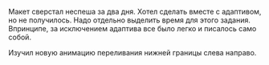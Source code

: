 Макет сверстал неспеша за два дня. Хотел сделать вместе с адаптивом, но не получилось. Надо отдельно
выделить время для этого задания. Впринципе, за исключением адаптива все было легко и писалось само собой. 

Изучил новую анимацию переливания нижней границы слева направо.